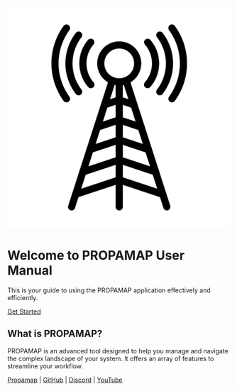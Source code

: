 
![Antena](../images/home/antenna.png)

# Welcome to PROPAMAP User Manual

This is your guide to using the PROPAMAP application effectively and efficiently.

[Get Started](Introduction)

## What is PROPAMAP?

PROPAMAP is an advanced tool designed to help you manage and navigate the complex landscape of your system. It offers an array of features to streamline your workflow.

[Propamap](https://propamap.cc.uah.es/) | [GitHub](https://github.com/propagamap) | [Discord](https://discord.com) | [YouTube](https://youtube.com)
